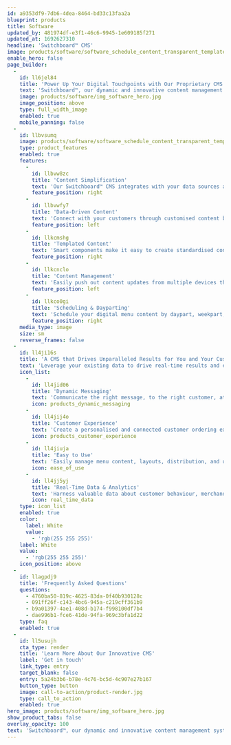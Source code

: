 ```yaml
---
id: a9353df9-7db6-4dea-8464-bd33c13faa2a
blueprint: products
title: Software
updated_by: 481974df-e3f1-46c6-9945-1e609185f271
updated_at: 1692627310
headline: 'Switchboard™ CMS'
image: products/software/software_schedule_content_transparent_templated_content.png
enable_hero: false
page_builder:
  -
    id: ll6jel84
    title: 'Power Up Your Digital Touchpoints with Our Proprietary CMS'
    text: 'Switchboard™, our dynamic and innovative content management system (CMS) offers sophisticated integration capabilities and creates a seamless, connected ecosystem for your brand. Enjoy a single solution that enables dynamic, data-driven menu content across all hardware touchpoints and ensures an engaging ordering experience for customers.'
    image: products/software/img_software_hero.jpg
    image_position: above
    type: full_width_image
    enabled: true
    mobile_panning: false
  -
    id: llbvsumq
    image: products/software/software_schedule_content_transparent_templated_content.png
    type: product_features
    enabled: true
    features:
      -
        id: llbvw8zc
        title: 'Content Simplification'
        text: 'Our Switchboard™ CMS integrates with your data sources and systems to simplify content creation and distribution processes to meet all digital touchpoints.'
        feature_position: right
      -
        id: llbvwfy7
        title: 'Data-Driven Content'
        text: 'Connect with your customers through customised content based on weather, customer identification, live order basket, segmentation, live transactions, location, externally managed menu and pricing data, plus much more.'
        feature_position: left
      -
        id: llkcmshg
        title: 'Templated Content'
        text: 'Smart components make it easy to create standardised content templates that can be adapted based on location and attributes.'
        feature_position: right
      -
        id: llkcnclo
        title: 'Content Management'
        text: 'Easily push out content updates from multiple devices through our centralised asset management capabilities.'
        feature_position: left
      -
        id: llkco0gi
        title: 'Scheduling & Dayparting'
        text: 'Schedule your digital menu content by daypart, weekpart, season, promotions, and more within our Switchboard™ CMS dashboard.'
        feature_position: right
    media_type: image
    size: sm
    reverse_frames: false
  -
    id: ll4ji16s
    title: 'A CMS that Drives Unparalleled Results for You and Your Customers'
    text: 'Leverage your existing data to drive real-time results and efficiencies – such as higher average check, reduced wait times, and increased order accuracy – with our custom-built Switchboard™ CMS digital menu board software.'
    icon_list:
      -
        id: ll4jid06
        title: 'Dynamic Messaging'
        text: 'Communicate the right message, to the right customer, at the right time by leveraging data integrations and programmable logic.'
        icon: products_dynamic_messaging
      -
        id: ll4jij4o
        title: 'Customer Experience'
        text: 'Create a personalised and connected customer ordering experience across all internal and external touchpoints.'
        icon: products_customer_experience
      -
        id: ll4jiuja
        title: 'Easy to Use'
        text: 'Easily manage menu content, layouts, distribution, and updates, while providing a range of content management access to your team, as needed.'
        icon: ease_of_use
      -
        id: ll4jj5yj
        title: 'Real-Time Data & Analytics'
        text: 'Harness valuable data about customer behaviour, merchandising results, menu layout, and content performance to drive real-time ROI.'
        icon: real_time_data
    type: icon_list
    enabled: true
    color:
      label: White
      value:
        - 'rgb(255 255 255)'
    label: White
    value:
      - 'rgb(255 255 255)'
    icon_position: above
  -
    id: llagpdj9
    title: 'Frequently Asked Questions'
    questions:
      - 4760ba50-819c-4625-83da-0f40b930128c
      - 091ff26f-c143-4bc6-945a-c219cff361b9
      - b9a01397-4ae1-408d-b174-f998100df7b4
      - dae996b1-fce6-41de-94fa-969c3bfa1d22
    type: faq
    enabled: true
  -
    id: ll5usujh
    cta_type: render
    title: 'Learn More About Our Innovative CMS'
    label: 'Get in touch'
    link_type: entry
    target_blank: false
    entry: 5a24b3b6-b78e-4c76-bc5d-4c907e27b167
    button_type: button
    image: call-to-action/product-render.jpg
    type: call_to_action
    enabled: true
hero_image: products/software/img_software_hero.jpg
show_product_tabs: false
overlay_opacity: 100
text: 'Switchboard™, our dynamic and innovative content management system (CMS) offers sophisticated integration capabilities and creates a seamless, connected ecosystem for your brand. Enjoy a single solution that enables dynamic, data-driven menu content across all hardware touchpoints and ensures an engaging ordering experience for customers.'
---
```

